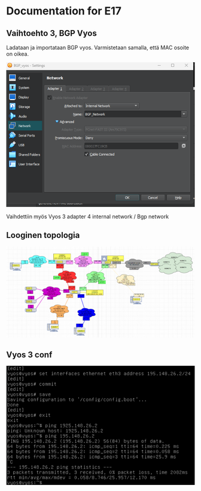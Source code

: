 # Documentation for E17

## Vaihtoehto 3, BGP Vyos

Ladataan ja importataan BGP vyos. Varmistetaan samalla, että MAC osoite on oikea.

![bgpmac](./E17/bgpmac.png)

Vaihdettiin myös Vyos 3 adapter 4 internal network / Bgp network

## Looginen topologia

![fyysinen topo](./E17/looginentopo.png)

## Vyos 3 conf

![vyos to bgp](./E17/vyostobgp.png)
